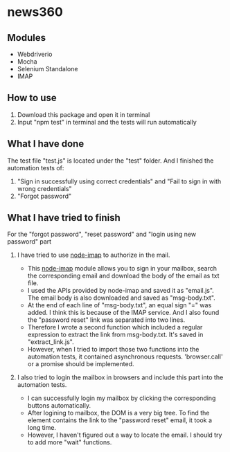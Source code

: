 # news360

## Modules
- Webdriverio
- Mocha
- Selenium Standalone
- IMAP

## How to use
1. Download this package and open it in terminal
2. Input "npm test" in terminal and the tests will run automatically

## What I have done
The test file "test.js" is located under the "test" folder. And I finished the automation tests of:
1. "Sign in successfully using correct credentials" and "Fail to sign in with wrong credentials"
2. "Forgot password"

## What I have tried to finish
For the "forgot password", "reset password" and "login using new password" part
1. I have tried to use [node-imap](https://github.com/mscdex/node-imap) to authorize in the mail. 
   - This [node-imap](https://github.com/mscdex/node-imap) module allows you to sign in your mailbox, search the corresponding email and download the body of the email as txt file.
   - I used the APIs provided by node-imap and saved it as "email.js". The email body is also downloaded and saved as "msg-body.txt".
   - At the end of each line of "msg-body.txt", an equal sign "=" was added. I think this is because of the IMAP service. And I also found the "password reset" link was separated into two lines.
   - Therefore I wrote a second function which included a regular expression to extract the link from msg-body.txt. It's saved in "extract_link.js".
   - However, when I tried to import those two functions into the automation tests, it contained asynchronous requests. 'browser.call' or a promise should be implemented.
   
2. I also tried to login the mailbox in browsers and include this part into the automation tests.
   - I can successfully login my mailbox by clicking the corresponding buttons automatically.
   - After logining to mailbox, the DOM is a very big tree. To find the element contains the link to the "password reset" email, it took a long time.
   - However, I haven't figured out a way to locate the email. I should try to add more "wait" functions.
   
